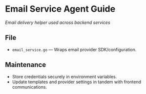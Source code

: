 # Email Service Agent Guide
*Email delivery helper used across backend services*

## File
- `email_service.go` — Wraps email provider SDK/configuration.

## Maintenance
- Store credentials securely in environment variables.
- Update templates and provider settings in tandem with frontend communications.

